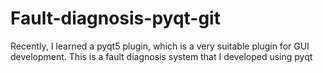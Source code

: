 # Fault-diagnosis-pyqt-git
Recently, I learned a pyqt5 plugin, which is a very suitable plugin for GUI development. This is a fault diagnosis system that I developed using pyqt
